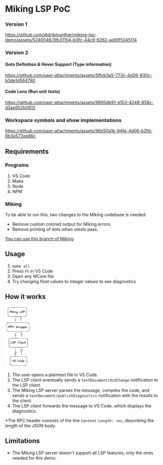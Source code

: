 # Miking LSP PoC

### Version 1

https://github.com/didrikmunther/miking-lsp-demo/assets/5240046/3fb31104-b3fc-44c9-8262-ad91f5245114

### Version 2

#### Goto Definition & Hover Support (Type information)

https://github.com/user-attachments/assets/5ffcb3a5-773c-4d26-830c-b3de1d564780

#### Code Lens (Run unit tests)

https://github.com/user-attachments/assets/9895db91-e153-4248-858c-d3ae952b0612

### Workspace symbols and show implementations

https://github.com/user-attachments/assets/96e50a1b-94fe-4d06-b2fd-8b3e572ee86c

## Requirements

### Programs

1. VS Code
2. Make
3. Node
4. NPM

### Miking

To be able to run this, two changes to the Miking codebase is needed:

* Remove custom colored output for Miking errors.
* Remove printing of dots when utests pass.

[You can use this branch of Miking](https://github.com/didrikmunther/miking/tree/didrik/miking-lsp-demo-changes)

## Usage

1. `make all`
2. Press `F5` in VS Code
3. Open any MCore file
4. Try changing float values to integer values to see diagnostics

## How it works

<img src="mikinglspdemo.png" alt="Miking LSP" height="200"/>

1. The user opens a plaintext file in VS Code.
2. The LSP client eventually sends a `textDocument/didChange` notification to the LSP client.
3. The Miking LSP server parses the message, compiles the code, and sends a `textDocument/publishDiagnostics` notification with the results to the client.
4. The LSP client forwards the message to VS Code, which displays the diagnostics.

*The RPC header consists of the line `Content-Length: <n>`, describing the length of the JSON body.

## Limitations

- The Miking LSP server doesn't support all LSP features, only the ones needed for this demo.
